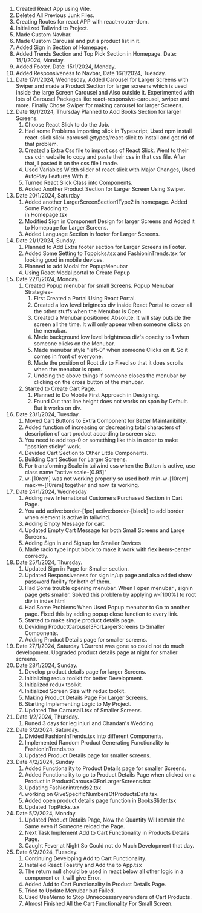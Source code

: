 1. Created React App using Vite.
2. Deleted All Previous Junk Files.
3. Creating Routes for react APP with react-router-dom.
4. Initialized Tailwind to Project.
5. Made Custom Navbar.
6. Made Custom Carousal and put a product list in it.
7. Added Sign in Section of Homepage.
8. Added Trends Section and Top Pick Section in Homepage. Date: 15/1/2024, Monday.
9. Added Footer. Date: 15/1/2024, Monday.
10. Added Responsiveness to Navbar, Date 16/1/2024, Tuesday.
11. Date 17/1/2024, Wednesday, Added Carousel for Larger Screens with Swiper and made a Product Section for larger screens which is used inside the large Screen Carousel and Also outside it. Experimented with lots of Carousel Packages like react-responsive-carousel, swiper and more. Finally Chose Swiper for making carousel for larger Screens.
12. Date 18/1/2024, Thursday
    Planned to Add Books Section for larger Screens.
    1. Choose React Slick to do the Job.
    2. Had some Problems importing slick in Typescript, Used npm install react-slick slick-carousel @types/react-slick to install and got rid of that problem.
    3. Created a Extra Css file to import css of React Slick. Went to their css cdn website to copy and paste their css in that css file. After that, I pasted it on the css file I made.
    4. Used Variables Width slider of react slick with Major Changes, Used AutoPlay Features With it.
    5. Turned React Slick Class into Components.
    6. Added Another Product Section for Larger Screen Using Swiper.
13. Date 20/1/2024, Saturday
    1. Added another LargerScreenSection1Type2 in homepage. Added Some Padding to <main> in Homepage.tsx
    2. Modified Sign in Component Design for larger Screens and Added it to Homepage for Larger Screens.
    3. Added Language Section in footer for Larger Screens.
14. Date 21/1/2024, Sunday.
    1. Planned to Add Extra footer section for Larger Screens in Footer.
    2. Added Some Setting to Toppicks.tsx and FashioninTrends.tsx for looking good in mobile devices.
    3. Planned to add Modal for PopupMenubar
    4. Using React Modal portal to Create Popup
15. Date 22/1/2024, Monday.
    1. Created Popup menubar for small Screens. Popup Menubar Strategies-
       1. First Created a Portal Using React Portal.
       2. Created a low level brigtness div inside React Portal to cover all the other stuffs when the Menubar is Open.
       3. Created a Menubar positioned Absolute. It will stay outside the screen all the time. It will only appear when someone clicks on the menubar.
       4. Made background low level brightness div's opacity to 1 when someone clicks on the Menubar.
       5. Made menubar style "left-0" when someone Clicks on it. So it comes in front of everyone.
       6. Made the position of Root div to Fixed so that it does scrolls when the menubar is open.
       7. Undoing the above things if someone closes the menubar by clicking on the cross button of the menubar.
    2. Started to Create Cart Page.
       1. Planned to Do Mobile First Approach in Designing.
       2. Found Out that line height does not works on span by Default. But it works on div.
16. Date 23/1/2024, Tuesday.
    1. Moved Cart Buttons to Extra Component for Better Maintanibility.
    2. Added function of increasing or decreasing total characters of description of cart product according to screen size.
    3. You need to add top-0 or something like this in order to make "position:sticky" work.
    4. Devided Cart Section to Other Little Components.
    5. Building Cart Section for Larger Screens.
    6. For transforming Scale in tailwind css when the Button is active, use class name "active:scale-[0.95]"
    7. w-[10rem] was not working properly so used both min-w-[10rem] max-w-[10rem] together and now its working.
17. Date 24/1/2024, Wednesday
    1. Adding new International Customers Purchased Section in Cart Page.
    2. You add active:border-[1px] active:border-[black] to add border when element is active in tailwind.
    3. Adding Empty Message for cart.
    4. Updated Empty Cart Message for both Small Screens and Large Screens.
    5. Adding Sign in and Signup for Smaller Devices
    6. Made radio type input block to make it work with flex items-center correctly.
18. Date 25/1/2024, Thursday.
    1. Updated Sign in Page for Smaller section.
    2. Updated Responsiveness for sign in/up page and also added show password facility for both of them.
    3. Had Some trouble opening menubar. When I open menubar , signin page gets smaller. Solved this problem by applying w-[100%] to root div in index.html
    4. Had Some Problems When Used Popup menubar to Go to another page. Fixed this by adding popup close function to every link.
    5. Started to make single product details page.
    6. Deviding ProductCarousel3ForLargerScreens to Smaller Components.
    7. Adding Product Details page for smaller screens.
19. Date 27/1/2024, Saturday
    1.Current was gone so could not do much development. Upgraded product details page at night for smaller screens.
20. Date 28/1/2024, Sunday.
    1. Develop product details page for larger Screens.
    2. Initializing redux toolkit for better Development.
    3. Initialized redux toolkit.
    4. Initialized Screen Size with redux toolkit.
    5. Making Product Details Page For Larger Screens.
    6. Starting Implementing Logic to My Project.
    7. Updated The Carousal1.tsx of Smaller Screens.
21. Date 1/2/2024, Thursday.
    1. Runed 3 days for leg injuri and Chandan's Wedding.
22. Date 3/2/2024, Saturday.
    1. Divided FashionInTrends.tsx into different Components.
    2. Implemented Random Product Generating Functionality to FashionInTrends.tsx
    3. Updated Product Details page for smaller screens.
23. Date 4/2/2024, Sunday
    1. Added Functionality to Product Details page for smaller Screens.
    2. Added Functionality to go to Product Details Page when clicked on a Product in ProductCarousel3ForLargerScreens.tsx
    3. Updating Fashionintrends2.tsx
    4. working on GiveSpecificNumbersOfProductsData.tsx.
    5. Added open product details page function in BooksSlider.tsx
    6. Updated TopPicks.tsx
24. Date 5/2/2024, Monday.
    1. Updated Product Details Page, Now the Quantity Will remain the Same even if Someone reload the Page.
    2. Next Task Implement Add to Cart Functionality in Products Details Page.
    3. Caught Fever at Night So Could not do Much Development that day.
25. Date 6/2/2024, Tuesday.
    1. Continuing Developing Add to Cart Functionality.
    2. Installed React Toastify and Add the <ToastContainer> to App.tsx
    3. The return null should be used in react below all other logic in a component or it will give Error.
    4. Added Add to Cart Functionality in Product Details Page.
    5. Tried to Update Menubar but Failed.
    6. Used UseMemo to Stop Unneccessary rerenders of Cart Products.
    7. Almost Finished All the Cart Functionality For Small Screen.

